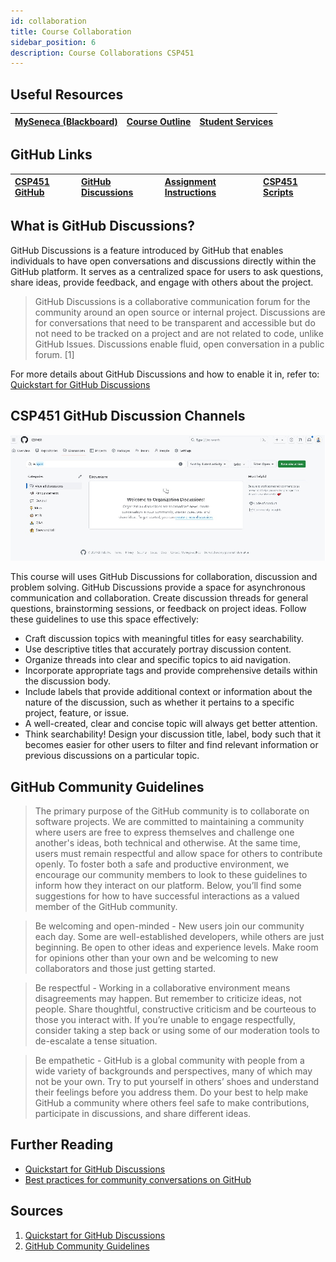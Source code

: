 ```yaml
---
id: collaboration
title: Course Collaboration
sidebar_position: 6
description: Course Collaborations CSP451
---
```


## Useful Resources

| [MySeneca (Blackboard)](https://my.senecacollege.ca/) | [Course Outline](https://apps.senecapolytechnic.ca/ssos/findOutline.do?termCode=08424&subjectCode=CSP451&schoolCode=ITAS) | [Student Services](https://www.senecapolytechnic.ca/about/policies/academics-and-student-services.html) |
| :--- | :--- | :--- |

## GitHub Links

| [CSP451 GitHub](https://github.com/CSP451) | [GitHub Discussions](https://github.com/orgs/CSP451/discussions) | [Assignment Instructions](https://github.com/CSP451/CSP451-ComputerSystemsProject) | [CSP451 Scripts](https://github.com/CSP451/CSP451-Scripts) |
| :--- | :--- | :--- | :--- |

## What is GitHub Discussions?

GitHub Discussions is a feature introduced by GitHub that enables individuals to have open conversations and discussions directly within the GitHub platform. It serves as a centralized space for users to ask questions, share ideas, provide feedback, and engage with others about the project.

> GitHub Discussions is a collaborative communication forum for the community around an open source or internal project. Discussions are for conversations that need to be transparent and accessible but do not need to be tracked on a project and are not related to code, unlike GitHub Issues. Discussions enable fluid, open conversation in a public forum. [1]

For more details about GitHub Discussions and how to enable it in, refer to: [Quickstart for GitHub Discussions](https://docs.github.com/en/discussions/quickstart)

## CSP451 GitHub Discussion Channels

![github-collaborations](../../static/img/about/github_discussions.jpg)

This course will uses GitHub Discussions for collaboration, discussion and problem solving. GitHub Discussions provide a space for asynchronous communication and collaboration. Create discussion threads for general questions, brainstorming sessions, or feedback on project ideas. Follow these guidelines to use this space effectively:

- Craft discussion topics with meaningful titles for easy searchability.
- Use descriptive titles that accurately portray discussion content.
- Organize threads into clear and specific topics to aid navigation.
- Incorporate appropriate tags and provide comprehensive details within the discussion body.
- Include labels that provide additional context or information about the nature of the discussion, such as whether it pertains to a specific project, feature, or issue.
- A well-created, clear and concise topic will always get better attention.
- Think searchability! Design your discussion title, label, body such that it becomes easier for other users to filter and find relevant information or previous discussions on a particular topic.


## GitHub Community Guidelines

> The primary purpose of the GitHub community is to collaborate on software projects. We are committed to maintaining a community where users are free to express themselves and challenge one another's ideas, both technical and otherwise. At the same time, users must remain respectful and allow space for others to contribute openly. To foster both a safe and productive environment, we encourage our community members to look to these guidelines to inform how they interact on our platform. Below, you’ll find some suggestions for how to have successful interactions as a valued member of the GitHub community.

> Be welcoming and open-minded - New users join our community each day. Some are well-established developers, while others are just beginning. Be open to other ideas and experience levels. Make room for opinions other than your own and be welcoming to new collaborators and those just getting started.

> Be respectful - Working in a collaborative environment means disagreements may happen. But remember to criticize ideas, not people. Share thoughtful, constructive criticism and be courteous to those you interact with. If you’re unable to engage respectfully, consider taking a step back or using some of our moderation tools to de-escalate a tense situation.

> Be empathetic - GitHub is a global community with people from a wide variety of backgrounds and perspectives, many of which may not be your own. Try to put yourself in others’ shoes and understand their feelings before you address them. Do your best to help make GitHub a community where others feel safe to make contributions, participate in discussions, and share different ideas.

## Further Reading

- [Quickstart for GitHub Discussions](https://docs.github.com/en/discussions/quickstart)
- [Best practices for community conversations on GitHub](https://docs.github.com/en/discussions/guides/best-practices-for-community-conversations-on-github)

## Sources

1. [Quickstart for GitHub Discussions](https://docs.github.com/en/discussions/quickstart)
2. [GitHub Community Guidelines](https://docs.github.com/en/site-policy/github-terms/github-community-guidelines)
